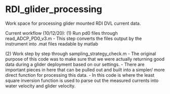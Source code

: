 # RDI_glider_processing
 Work space for processing glider mounted RDI DVL current data.

Current workflow (10/12/20):
(1) Run pd0 files through read_ADCP_PD0_v3.m
	- This step converts the files output by the instrument into .mat files readable by matlab

(2) Work step by step through sampling_strategy_check.m
	- The original purpose of this code was to make sure that we were actually returning good data during a glider deployment based on our settings.
	- There are important pieces in here that can be pulled out and built into a simpler/ more direct function for processing this data.
	- In this code is where the least square inversion function is used to parse out the measured currents into water velocity and glider velocity.
